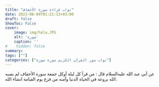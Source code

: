 ```yaml
---
title: "ثواب قراءة سورة الأحقاف"
date: 2023-06-04T01:21:13+03:00
draft: false
ShowToc: False
cover:
    image: img/hala.JPG
    alt: 'صورة'
    caption: ''
#    hidden: false
summary: 
tags: [""]
categories: ["ثواب سور القرآن الكريم سورة سورة"]
---
```

عن أبي عبد الله عليه‌السلام قال : من قرأ كل ليلة أوكل جمعة سورة الأحقاف
لم يصبه الله بروعة في الحياة الدنيا وآمنه من فزع يوم القيامة انشاء الله.

